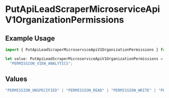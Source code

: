 # PutApiLeadScraperMicroserviceApiV1OrganizationPermissions

## Example Usage

```typescript
import { PutApiLeadScraperMicroserviceApiV1OrganizationPermissions } from "oppulence-backend-sdk/models/operations";

let value: PutApiLeadScraperMicroserviceApiV1OrganizationPermissions =
  "PERMISSION_VIEW_ANALYTICS";
```

## Values

```typescript
"PERMISSION_UNSPECIFIED" | "PERMISSION_READ" | "PERMISSION_WRITE" | "PERMISSION_DELETE" | "PERMISSION_MANAGE_USERS" | "PERMISSION_MANAGE_BILLING" | "PERMISSION_VIEW_ANALYTICS" | "PERMISSION_MANAGE_WORKFLOWS"
```